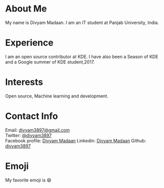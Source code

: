 # About Me
My name is Divyam Madaan. I am an IT student at Panjab University, India.
# Experience
I am an open source contributor at KDE. I have also been a Season of KDE and a Google summer of KDE student,2017.
# Interests
Open source, Machine learning and development.
# Contact Info
Email: [divyam3897@gmail.com](mailto:divyam3897@gmail.com)  
Twitter: [@divyam3897](https://twitter.com/divyam3897)  
Facebook profile: [Divyam Madaan](https://www.facebook.com/divyam.madaan.1)
Linkedin: [Divyam Madaan](https://www.linkedin.com/in/divyam-madaan-0bb627105/)
Github: [divyam3897](https://github.com/divyam3897)
# Emoji
My favorite emoji is :smile:
